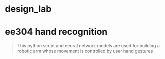 # design_lab
# ee304 hand recognition
>This python script and neural network models are used for building a robotic arm whose movement is controlled by user hand gestures

